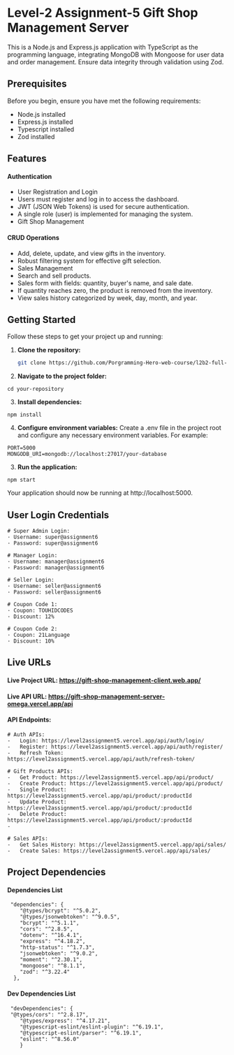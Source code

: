 # Level-2 Assignment-5 Gift Shop Management Server

This is a Node.js and Express.js application with TypeScript as the programming language, integrating MongoDB with Mongoose for user data and order management. Ensure data integrity through validation using Zod.

## Prerequisites

Before you begin, ensure you have met the following requirements:

- Node.js installed
- Express.js installed
- Typescript installed
- Zod installed

## Features

#### Authentication

- User Registration and Login
- Users must register and log in to access the dashboard.
- JWT (JSON Web Tokens) is used for secure authentication.
- A single role (user) is implemented for managing the system.
- Gift Shop Management

#### CRUD Operations

- Add, delete, update, and view gifts in the inventory.
- Robust filtering system for effective gift selection.
- Sales Management
- Search and sell products.
- Sales form with fields: quantity, buyer's name, and sale date.
- If quantity reaches zero, the product is removed from the inventory.
- View sales history categorized by week, day, month, and year.

## Getting Started

Follow these steps to get your project up and running:

1. **Clone the repository:**

   ```bash
   git clone https://github.com/Porgramming-Hero-web-course/l2b2-full-stack-a5-server-side-touhidcodes
   ```

2. **Navigate to the project folder:**

```
cd your-repository
```

3. **Install dependencies:**

```
npm install
```

4. **Configure environment variables:**
   Create a .env file in the project root and configure any necessary environment variables. For example:

```
PORT=5000
MONGODB_URI=mongodb://localhost:27017/your-database
```

3. **Run the application:**

```
npm start
```

Your application should now be running at http://localhost:5000.

## User Login Credentials

```
# Super Admin Login:
· Username: super@assignment6
· Password: super@assignment6

# Manager Login:
· Username: manager@assignment6
· Password: manager@assignment6

# Seller Login:
· Username: seller@assignment6
· Password: seller@assignment6
```

```
# Coupon Code 1:
· Coupon: TOUHIDCODES
· Discount: 12%

# Coupon Code 2:
· Coupon: 21Language
· Discount: 10%
```

## Live URLs

#### Live Project URL: https://gift-shop-management-client.web.app/

#### Live API URL: https://gift-shop-management-server-omega.vercel.app/api

#### API Endpoints:

```
# Auth APIs:
-   Login: https://level2assignment5.vercel.app/api/auth/login/
-   Register: https://level2assignment5.vercel.app/api/auth/register/
-   Refresh Token: https://level2assignment5.vercel.app/api/auth/refresh-token/

# Gift Products APIs:
-   Get Product: https://level2assignment5.vercel.app/api/product/
-   Create Product: https://level2assignment5.vercel.app/api/product/
-   Single Product: https://level2assignment5.vercel.app/api/product/:productId
-   Update Product: https://level2assignment5.vercel.app/api/product/:productId
-   Delete Product: https://level2assignment5.vercel.app/api/product/:productId
-

# Sales APIs:
-   Get Sales History: https://level2assignment5.vercel.app/api/sales/
-   Create Sales: https://level2assignment5.vercel.app/api/sales/
```

## Project Dependencies

#### Dependencies List

```
 "dependencies": {
    "@types/bcrypt": "^5.0.2",
    "@types/jsonwebtoken": "^9.0.5",
    "bcrypt": "^5.1.1",
    "cors": "^2.8.5",
    "dotenv": "^16.4.1",
    "express": "^4.18.2",
    "http-status": "^1.7.3",
    "jsonwebtoken": "^9.0.2",
    "moment": "^2.30.1",
    "mongoose": "^8.1.1",
    "zod": "^3.22.4"
  },
```

#### Dev Dependencies List

```
 "devDependencies": {
 "@types/cors": "^2.8.17",
    "@types/express": "^4.17.21",
    "@typescript-eslint/eslint-plugin": "^6.19.1",
    "@typescript-eslint/parser": "^6.19.1",
    "eslint": "^8.56.0"
    }
```
